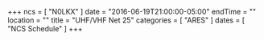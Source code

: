 +++
ncs = [ "N0LKX" ]
date = "2016-06-19T21:00:00-05:00"
endTime = ""
location = ""
title = "UHF/VHF Net 25"
categories = [ "ARES" ]
dates = [ "NCS Schedule" ]
+++
